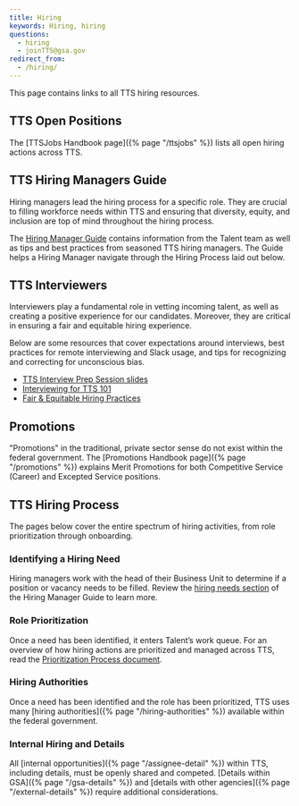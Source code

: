 ```yaml
---
title: Hiring
keywords: Hiring, hiring
questions:
  - hiring
  - joinTTS@gsa.gov
redirect_from:
  - /hiring/
---
```


This page contains links to all TTS hiring resources.

## TTS Open Positions

The \[TTSJobs Handbook page]({% page "/ttsjobs" %}) lists all open hiring
actions across TTS.

## TTS Hiring Managers Guide

Hiring managers lead the hiring process for a specific role. They are crucial to
filling workforce needs within TTS and ensuring that diversity, equity, and
inclusion are top of mind throughout the hiring process.

The
[Hiring Manager Guide](https://docs.google.com/document/d/1HDZYwc8E5_WepNvj55sqa3gc3W1NkHpd_110mSyD6RQ/edit)
contains information from the Talent team as well as tips and best practices
from seasoned TTS hiring managers. The Guide helps a Hiring Manager navigate
through the Hiring Process laid out below.

## TTS Interviewers

Interviewers play a fundamental role in vetting incoming talent, as well as
creating a positive experience for our candidates. Moreover, they are critical
in ensuring a fair and equitable hiring experience.

Below are some resources that cover expectations around interviews, best
practices for remote interviewing and Slack usage, and tips for recognizing and
correcting for unconscious bias.

- [TTS Interview Prep Session slides](https://docs.google.com/presentation/d/17ZNmfN40kPOUlF5e6Xix7UlUH02gKQAkY23MhQusPxw/edit#slide=id.p1)
- [Interviewing for TTS 101](https://docs.google.com/document/d/13MdNbFeWgKWMycdlAhkNSG6Eet3_NAVETnpuIweuMrU/edit#heading=h.arj274vgsryn)
- [Fair & Equitable Hiring Practices](https://handbook.tts.gsa.gov/hiring-staying-or-changing-jobs/fair-and-equitable-hiring-practices)

## Promotions

"Promotions" in the traditional, private sector sense do not exist within the
federal government. The \[Promotions Handbook page]({% page "/promotions" %})
explains Merit Promotions for both Competitive Service (Career) and Excepted
Service positions.

## TTS Hiring Process

The pages below cover the entire spectrum of hiring activities, from role
prioritization through onboarding.

### Identifying a Hiring Need

Hiring managers work with the head of their Business Unit to determine if a
position or vacancy needs to be filled. Review the
[hiring needs section](https://docs.google.com/document/d/1HDZYwc8E5_WepNvj55sqa3gc3W1NkHpd_110mSyD6RQ/edit?ts=5fd020ec#bookmark=id.7wigkxq4jm1i)
of the Hiring Manager Guide to learn more.

### Role Prioritization

Once a need has been identified, it enters Talent’s work queue. For an overview
of how hiring actions are prioritized and managed across TTS, read the
[Prioritization Process document](https://docs.google.com/document/d/1V-7IyFIlLifgRg89TNKTS5oisOF-QdAZsWYCy7ot7AA/edit).

### Hiring Authorities

Once a need has been identified and the role has been prioritized, TTS uses many
\[hiring authorities]({% page "/hiring-authorities" %}) available within the
federal government.

### Internal Hiring and Details

All \[internal opportunities]({% page "/assignee-detail" %}) within TTS,
including details, must be openly shared and competed. \[Details within
GSA]({% page "/gsa-details" %}) and \[details with other
agencies]({% page "/external-details" %}) require additional considerations.
